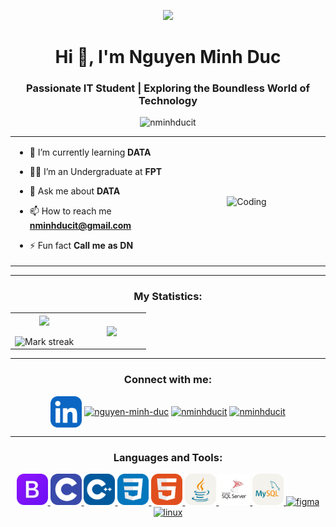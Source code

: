 <p align="center" ><img  src = "https://github.com/7oSkaaa/7oSkaaa/blob/main/Images/about_me.gif?raw=true" width = 100px></p>
<h1 align="center">Hi 👋, I'm Nguyen Minh Duc</h1>
<h3 align="center">Passionate IT Student | Exploring the Boundless World of Technology</h3>
<p align="center"> <img src="https://visitcount.itsvg.in/api?id=nminhducit&icon=22color=0" alt="nminhducit" /> </p>

<table align="center">
<tr border="none">
<td width="50%" align="left">
  
- 🌱 I’m currently learning **DATA**

- 🧑‍🎓 I’m an Undergraduate at **FPT**

- 💬 Ask me about **DATA**

- 📫 How to reach me **nminhducit@gmail.com**
  
- ⚡ Fun fact **Call me as DN**

</td>
<td width="50%" align="center">

  <img align="center" alt="Coding" width="450" src="https://media1.giphy.com/media/v1.Y2lkPTc5MGI3NjExMGR5MHhrY3F0amQybDM5cDAwNG9teTI3OHhzYmhsODM5MnMwZnZodiZlcD12MV9pbnRlcm5hbF9naWZfYnlfaWQmY3Q9Zw/dVtfrb8be6eNN9cjbP/giphy.webp">

  
  </td>
</tr>
</table>

---

<h3 align="center">My Statistics:</h3>
<p align="center">
<table align="center">
<tr border="none">
<td width="50%" align="center">
  
  <img  align="center"  src="https://github-readme-stats.vercel.app/api?username=nminhducit&theme=dark&hide_border=false&include_all_commits=true&count_private=true" />
  <br></br>
  <img  title="🔥 Get streak stats for your profile at git.io/streak-stats" alt="Mark streak" src="https://streak-stats.demolab.com?user=nminhducit&theme=dark" /> 
</td>
<td width="50%" align="center">
  <img  align="center"  src="https://github-readme-stats.vercel.app/api/top-langs/?username=nminhducit&theme=dark&hide_border=false&no-bg=true&no-frame=true&langs_count=10"/>
  
  </td>
</tr>
</table>

---

<h3 align="center">Connect with me:</h3>
<p align="center">
<a href="https://linkedin.com/in/nminhducit" target="blank"><img align="center" src="https://github.com/tandpfun/skill-icons/blob/main/icons/LinkedIn.svg" alt="nminhducit" height="50" width="50" /></a>
<a href="https://stackoverflow.com/users/22345746/nguyen-minh-duc" target="blank"><img align="center" src="https://raw.githubusercontent.com/rahuldkjain/github-profile-readme-generator/master/src/images/icons/Social/stack-overflow.svg" alt="nguyen-minh-duc" height="50" width="50" /></a>
<a href="https://fb.com/nminhducit" target="blank"><img align="center" src="https://raw.githubusercontent.com/rahuldkjain/github-profile-readme-generator/master/src/images/icons/Social/facebook.svg" alt="nminhducit" height="50" width="50" /></a>
<a href="https://www.instagram.com/nminhducit/" target="blank"><img align="center" src="https://www.edigitalagency.com.au/wp-content/uploads/new-Instagram-icon-png-full-colour.png" alt="nminhducit" height="50" width="50" /></a>
</p>

---

<h3 align="center">Languages and Tools:</h3>
<p align="center"> <a href="https://getbootstrap.com" target="_blank" rel="noreferrer"> <img src="https://github.com/tandpfun/skill-icons/blob/main/icons/Bootstrap.svg" alt="bootstrap" width="50" height="50"/> </a> <a href="https://www.cprogramming.com/" target="_blank" rel="noreferrer"> <img src="https://github.com/tandpfun/skill-icons/blob/main/icons/C.svg" alt="c" width="50" height="50"/> </a> <a href="https://www.w3schools.com/cpp/" target="_blank" rel="noreferrer"> <img src="https://github.com/tandpfun/skill-icons/blob/main/icons/CPP.svg" alt="cplusplus" width="50" height="50"/> </a> <a href="https://www.w3schools.com/css/" target="_blank" rel="noreferrer"> <img src="https://github.com/tandpfun/skill-icons/blob/main/icons/CSS.svg" alt="css3" width="50" height="50"/> </a> <a href="https://www.w3.org/html/" target="_blank" rel="noreferrer"> <img src="https://github.com/tandpfun/skill-icons/blob/main/icons/HTML.svg" alt="html5" width="50" height="50"/> </a> <a href="https://www.java.com" target="_blank" rel="noreferrer"> <img src="https://github.com/tandpfun/skill-icons/blob/main/icons/Java-Light.svg" alt="java" width="50" height="50"/> </a> <a href="https://www.microsoft.com/en-us/sql-server" target="_blank" rel="noreferrer"> <img src="https://github.com/Scar1109/skill-icons/blob/Scar1109/icons/microsoftSQL.svg" alt="mssql" width="50" height="50"/> </a> <a href="https://www.mysql.com/" target="_blank" rel="noreferrer"> <img src="https://github.com/tandpfun/skill-icons/blob/main/icons/MySQL-Light.svg" alt="mysql" width="50" height="50"/> </a> <a href="https://www.figma.com/" target="_blank" rel="noreferrer"> <img src="https://github.com/Scar1109/skill-icons/blob/main/icons/Figma-Light.svg" alt="figma" width="50" height="50"/> </a> <a href="https://www.linux.org/" target="_blank" rel="noreferrer"> <img src="https://github.com/Scar1109/skill-icons/blob/main/icons/Linux-Light.svg" alt="linux" width="50" height="50"/> </a> </p>
